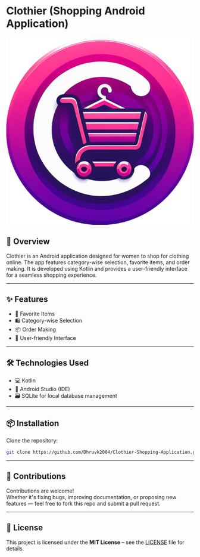 # Clothier (Shopping Android Application)

![Clothier Logo](https://github.com/Dhruvk2004/Clothier-Shopping-Application/raw/main/app/src/main/res/drawable/clothier_logo.png)

## 🛒 Overview

Clothier is an Android application designed for women to shop for clothing online. The app features category-wise selection, favorite items, and order making. It is developed using Kotlin and provides a user-friendly interface for a seamless shopping experience.

---

## ✨ Features

- 💖 Favorite Items  
- 🛍️ Category-wise Selection  
- 📦 Order Making  
- 📱 User-friendly Interface  

---

## 🛠️ Technologies Used

- 💻 Kotlin  
- 🧰 Android Studio (IDE)  
- 🗃️ SQLite for local database management  

---

## 📦 Installation

Clone the repository:

```bash
git clone https://github.com/Dhruvk2004/Clothier-Shopping-Application.git

```
---

## 🤝 Contributions

Contributions are welcome!  
Whether it's fixing bugs, improving documentation, or proposing new features — feel free to fork this repo and submit a pull request.

---

## 📄 License

This project is licensed under the **MIT License** – see the [LICENSE](LICENSE) file for details.

